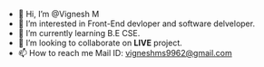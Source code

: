 - 👋 Hi, I’m @Vignesh M
- 👀 I’m interested in Front-End devloper and software delveloper.
- 🌱 I’m currently learning B.E CSE.
- 💞️ I’m looking to collaborate on  **LIVE** project.
- 📫 How to reach me Mail ID: vigneshms9962@gmail.com

<!---
Vignesh4196/Vignesh4196 is a ✨ special ✨ repository because its `README.md` (this file) appears on your GitHub profile.
You can click the Preview link to take a look at your changes.
--->
